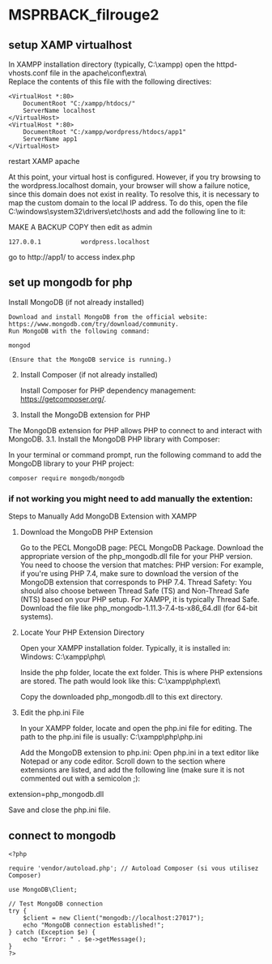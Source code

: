 # MSPRBACK_filrouge2

## setup XAMP virtualhost

In XAMPP installation directory (typically, C:\xampp) open the httpd-vhosts.conf file in the apache\conf\extra\  
Replace the contents of this file with the following directives:

    <VirtualHost *:80>
        DocumentRoot "C:/xampp/htdocs/"
        ServerName localhost
    </VirtualHost>
    <VirtualHost *:80>
        DocumentRoot "C:/xampp/wordpress/htdocs/app1"
        ServerName app1
    </VirtualHost>

restart XAMP apache

At this point, your virtual host is configured. However, if you try browsing to the wordpress.localhost domain, your browser will show a failure notice, since this domain does not exist in reality. To resolve this, it is necessary to map the custom domain to the local IP address. To do this, open the file C:\windows\system32\drivers\etc\hosts and add the following line to it:

MAKE A BACKUP COPY then edit as admin  

    127.0.0.1           wordpress.localhost

go to http://app1/ to access index.php

## set up mongodb for php

 Install MongoDB (if not already installed)

    Download and install MongoDB from the official website: https://www.mongodb.com/try/download/community.
    Run MongoDB with the following command:

    mongod

    (Ensure that the MongoDB service is running.)

2. Install Composer (if not already installed)
    
    Install Composer for PHP dependency management: https://getcomposer.org/.

3. Install the MongoDB extension for PHP

The MongoDB extension for PHP allows PHP to connect to and interact with MongoDB.
3.1. Install the MongoDB PHP library with Composer:

In your terminal or command prompt, run the following command to add the MongoDB library to your PHP project:

    composer require mongodb/mongodb

### if not working you might need to add manually the extention:
Steps to Manually Add MongoDB Extension with XAMPP
1. Download the MongoDB PHP Extension

    Go to the PECL MongoDB page: PECL MongoDB Package.
    Download the appropriate version of the php_mongodb.dll file for your PHP version. You need to choose the version that matches:
        PHP version: For example, if you're using PHP 7.4, make sure to download the version of the MongoDB extension that corresponds to PHP 7.4.
        Thread Safety: You should also choose between Thread Safe (TS) and Non-Thread Safe (NTS) based on your PHP setup. For XAMPP, it is typically Thread Safe.
        Download the file like php_mongodb-1.11.3-7.4-ts-x86_64.dll (for 64-bit systems).

2. Locate Your PHP Extension Directory

    Open your XAMPP installation folder. Typically, it is installed in:
        Windows: C:\xampp\php\

    Inside the php folder, locate the ext folder. This is where PHP extensions are stored.
        The path would look like this: C:\xampp\php\ext\

    Copy the downloaded php_mongodb.dll to this ext directory.

3. Edit the php.ini File

    In your XAMPP folder, locate and open the php.ini file for editing.
        The path to the php.ini file is usually: C:\xampp\php\php.ini

    Add the MongoDB extension to php.ini:
        Open php.ini in a text editor like Notepad or any code editor.
        Scroll down to the section where extensions are listed, and add the following line (make sure it is not commented out with a semicolon ;):

extension=php_mongodb.dll

Save and close the php.ini file.

## connect to mongodb

    <?php 

    require 'vendor/autoload.php'; // Autoload Composer (si vous utilisez Composer)

    use MongoDB\Client;

    // Test MongoDB connection
    try {
        $client = new Client("mongodb://localhost:27017");
        echo "MongoDB connection established!";
    } catch (Exception $e) {
        echo "Error: " . $e->getMessage();
    }
    ?>




